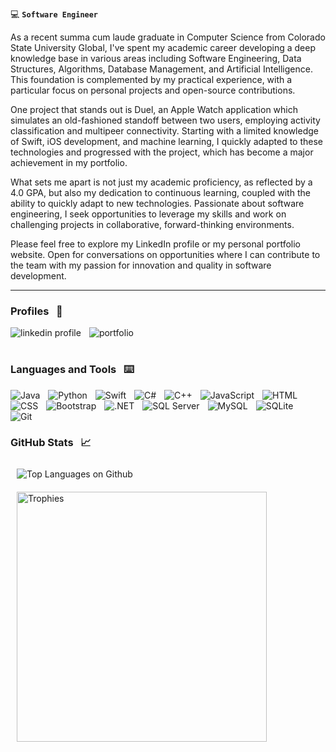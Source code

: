 :computer: **`Software Engineer`**

As a recent summa cum laude graduate in Computer Science from Colorado State University Global, I've spent my academic career developing a deep knowledge base in various areas including Software Engineering, Data Structures, Algorithms, Database Management, and Artificial Intelligence. This foundation is complemented by my practical experience, with a particular focus on personal projects and open-source contributions.

One project that stands out is Duel, an Apple Watch application which simulates an old-fashioned standoff between two users, employing activity classification and multipeer connectivity. Starting with a limited knowledge of Swift, iOS development, and machine learning, I quickly adapted to these technologies and progressed with the project, which has become a major achievement in my portfolio.

What sets me apart is not just my academic proficiency, as reflected by a 4.0 GPA, but also my dedication to continuous learning, coupled with the ability to quickly adapt to new technologies. Passionate about software engineering, I seek opportunities to leverage my skills and work on challenging projects in collaborative, forward-thinking environments.

Please feel free to explore my LinkedIn profile or my personal portfolio website. Open for conversations on opportunities where I can contribute to the team with my passion for innovation and quality in software development.

***

### Profiles &nbsp; :bust_in_silhouette:

<p>
  <a href="https://www.linkedin.com/in/jacob-kerames/">
    <img align="left" alt="linkedin profile" title="Connect on LinkedIn" width="auto" style="padding-right:10;" src="https://img.shields.io/badge/LinkedIn-blue?style=for-the-badge&logo=linkedin&logoColor=white"/></a>
  <a href="https://jacobkerames.com/">
    <img align="left" alt="portfolio" title="View My Portfolio" width="auto" style="padding-right:10;" src="https://img.shields.io/badge/Portfolio-%23000000.svg?style=for-the-badge&logo=bootstrap&logoColor=#7952B3"/></a>
</p>
<br>

#

### Languages and Tools &nbsp; :keyboard:

<p>
  <picture>
    <img align="left" alt="Java" width="auto" style="padding-right:10;" src="https://img.shields.io/badge/Java-ED8B00?style=for-the-badge&logo=java&logoColor=white"/>
  </picture>
  <picture>
    <img align="left" alt="Python" width="auto" style="padding-right:10;" src="https://img.shields.io/badge/Python-3776AB?style=for-the-badge&logo=python&logoColor=white"/>
  </picture>
  <picture>
    <img align="left" alt="Swift" width="auto" style="padding-right:10;" src="https://img.shields.io/badge/swift-F54A2A?style=for-the-badge&logo=swift&logoColor=white"/>
  </picture>
  <picture>
    <img align="left" alt="C#" width="auto" style="padding-right:10;" src="https://img.shields.io/badge/c%23-%23239120.svg?style=for-the-badge&logo=c-sharp&logoColor=white" />
  </picture>
  <picture>
    <img align="left" alt="C++" width="auto" style="padding-right:10;" src="https://img.shields.io/badge/C%2B%2B-00599C?style=for-the-badge&logo=c%2B%2B&logoColor=white" />
  </picture>
  <picture>
    <img align="left" alt="JavaScript" width="auto" style="padding-right:10;" src="https://img.shields.io/badge/javascript-%23323330.svg?style=for-the-badge&logo=javascript&logoColor=%23F7DF1E"/>
  </picture>
  <picture>
    <img align="left" alt="HTML" width="auto" style="padding-right:10;" src="https://img.shields.io/badge/html5-%23E34F26.svg?style=for-the-badge&logo=html5&logoColor=white"/>
  </picture>
  <picture>
    <img align="left" alt="CSS" width="auto" style="padding-right:10;" src="https://img.shields.io/badge/css3-%231572B6.svg?style=for-the-badge&logo=css3&logoColor=white"/>
  </picture>
  <picture>
    <img align="left" alt="Bootstrap" width="auto" style="padding-right:10;" src="https://img.shields.io/badge/bootstrap-%238511FA.svg?style=for-the-badge&logo=bootstrap&logoColor=white"/>
  </picture>
  <picture>
    <img align="left" alt=".NET" width="auto" style="padding-right:10;" src="https://img.shields.io/badge/.NET-5C2D91?style=for-the-badge&logo=.net&logoColor=white"/>
  </picture>
  <picture>
    <img align="left" alt="SQL Server" width="auto" style="padding-right:10;" src="https://img.shields.io/badge/Microsoft%20SQL%20Server-CC2927?style=for-the-badge&logo=microsoft%20sql%20server&logoColor=white"/>
  </picture>
  <picture>
    <img align="left" alt="MySQL" width="auto" style="padding-right:10;" src="https://img.shields.io/badge/mysql-%2300f.svg?style=for-the-badge&logo=mysql&logoColor=white"/>
  </picture>
  <picture>
    <img align="left" alt="SQLite" width="auto" style="padding-right:10;" src="https://img.shields.io/badge/sqlite-%2307405e.svg?style=for-the-badge&logo=sqlite&logoColor=white"/>
  </picture>
  <picture>
    <img align="left" alt="Git" width="auto" style="padding-right:10;" src="https://img.shields.io/badge/git-%23F05033.svg?style=for-the-badge&logo=git&logoColor=white"/>
  </picture>
</p>
<br><br>

#

### GitHub Stats &nbsp; :chart_with_upwards_trend:
<div>
 <div>
   <picture>
     <img align="left" alt="Top Languages on Github" style="padding:10;" src="https://github-readme-stats-git-master-jacobkerames.vercel.app/api/top-langs/?username=JacobKerames&layout=compact&theme=github_dark&card_width=350&langs_count=10&size_weight=0.5&count_weight=0.5&exclude_repo=JacobKerames.github.io"/>
   </picture>
 </div>
 &nbsp;
 <div>
   <picture>
     <img align="left" alt="Trophies" width="400" style="padding:10;" src="https://github-readme-stats-git-master-jacobkerames.vercel.app/api?username=JacobKerames&theme=github_dark&show_icons=true&hide_title=true&count_private=true&include_all_commits=true&rank_icon=percentile"/>
   </picture>
 </div>
</div>

